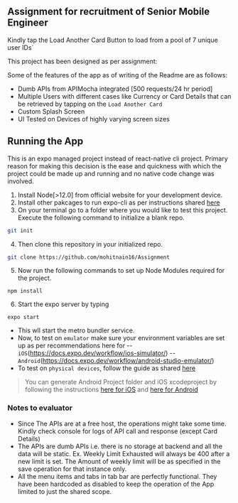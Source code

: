 
## Assignment for recruitment of Senior Mobile Engineer



Kindly tap the Load Another Card Button to load from a pool of 7 unique user IDs`

This project has been designed as per assignment: 

Some of the features of the app as of writing of the Readme are as follows:
- Dumb APIs from APIMocha integrated [500 requests/24 hr period]
- Multiple Users with different cases like Currency or Card Details that can be retrieved by tapping on the `Load Another Card`
- Custom Splash Screen
- UI Tested on Devices of highly varying screen sizes 

## Running the App

This is an expo managed project instead of react-native cli project. Primary reason for making this decision is the ease and quickness with which the project could be made up and running and no native code change was involved.
1. Install Node[>12.0] from official website for your development device.
2. Install other pakcages to run expo-cli as per instructions shared [here](https://docs.expo.dev/get-started/installation/])
3. On your terminal go to a folder where you would like to test this project. Execute the following command to initialize a blank repo.
```sh
git init
```
4. Then clone this repository in your initialized repo.
```sh
git clone https://github.com/mohitnain16/Assignment
```
5. Now run the following commands to set up Node Modules required for the project.
```
npm install
```
6. Start the expo server by typing
```
expo start
```
- This wll start the metro bundler service. 
- Now, to test on `emulator` make sure your environment variables are set up as per recommendations here for 
-- `iOS`(https://docs.expo.dev/workflow/ios-simulator/) 
-- `Android`(https://docs.expo.dev/workflow/android-studio-emulator/)
- To test on `physical devices`, follow the guide as shared [here](https://docs.expo.dev/get-started/installation/#2-expo-go-app-for-ios-and)


> You can generate Android Project folder and iOS xcodeproject by following the 
> instructions [here for iOS](https://docs.expo.dev/bare/hello-world/#ios-configuration) and [here for Android](https://docs.expo.dev/bare/hello-world/#android-configuration)




### Notes to evaluator
- Since The APIs are at a free host, the operations might take some time. Kindly check console for logs of API call and response (except Card Details)
- The APIs are dumb APIs i.e. there is no storage at backend and all the data will be static. Ex. Weekly Limit Exhausted will always be 400 after a new limit is set. The Amount of weekly limit will be as specified in the save operation for that instance only.
- All the menu items and tabs in tab bar are perfectly functional. They have been hardcoded as disabled to keep the operation of the App limited to just the shared scope.
